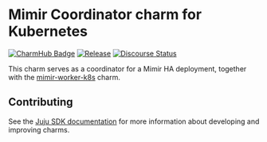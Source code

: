 # Mimir Coordinator charm for Kubernetes

[![CharmHub Badge](https://charmhub.io/mimir-coordinator-k8s/badge.svg)](https://charmhub.io/mimir-coordinator-k8s)
[![Release](https://github.com/canonical/mimir-coordinator-k8s-operator/actions/workflows/release.yaml/badge.svg)](https://github.com/canonical/mimir-coordinator-k8s-operator/actions/workflows/release.yaml)
[![Discourse Status](https://img.shields.io/discourse/status?server=https%3A%2F%2Fdiscourse.charmhub.io&style=flat&label=CharmHub%20Discourse)](https://discourse.charmhub.io)

This charm serves as a coordinator for a Mimir HA deployment, together with the [mimir-worker-k8s](https://github.com/canonical/mimir-worker-k8s-operator) charm.  

## Contributing

See the [Juju SDK documentation](https://juju.is/docs/sdk) for more information about developing and improving charms.
